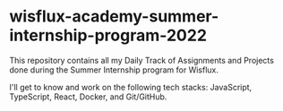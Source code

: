 # wisflux-academy-summer-internship-program-2022
This repository contains all my Daily Track of Assignments and Projects done during the Summer Internship program for Wisflux.

I'll get to know and work on the following tech stacks: JavaScript, TypeScript, React, Docker, and Git/GitHub.
